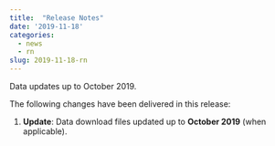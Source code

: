 ```yaml
---
title:  "Release Notes"
date: '2019-11-18'
categories:
  - news
  - rn
slug: 2019-11-18-rn
---
```


Data updates up to October 2019.

The following changes have been delivered in this release:

1. **Update**: Data download files updated up to **October 2019** (when applicable).
